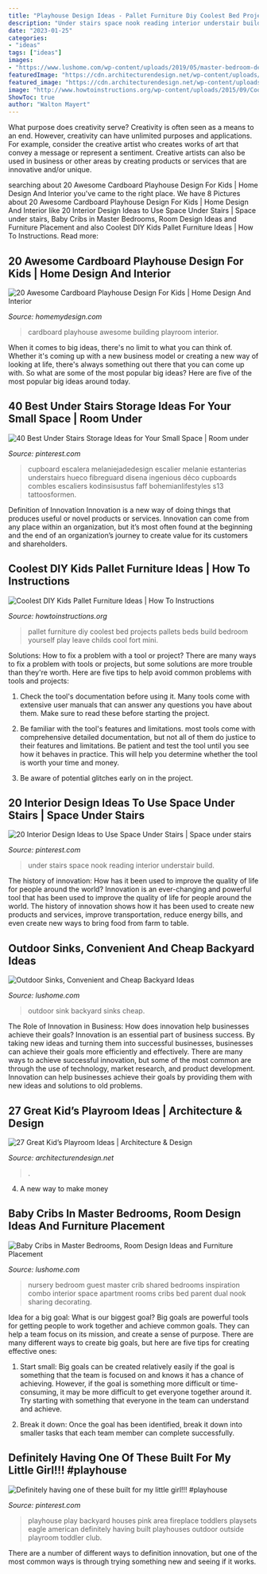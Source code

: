 ```yaml
---
title: "Playhouse Design Ideas - Pallet Furniture Diy Coolest Bed Projects Pallets Beds Build Bedroom Yourself Play Leave Childs Cool Fort Mini"
description: "Under stairs space nook reading interior understair build"
date: "2023-01-25"
categories:
- "ideas"
tags: ["ideas"]
images:
- "https://www.lushome.com/wp-content/uploads/2019/05/master-bedroom-design-baby-crib-21.jpg"
featuredImage: "https://cdn.architecturendesign.net/wp-content/uploads/2014/09/101-e1410170070100.jpeg"
featured_image: "https://cdn.architecturendesign.net/wp-content/uploads/2014/09/101-e1410170070100.jpeg"
image: "http://www.howtoinstructions.org/wp-content/uploads/2015/09/Coolest-DIY-Kids-Pallet-Furniture-Ideas-3-600x828.jpg"
ShowToc: true
author: "Walton Mayert"
---
```



What purpose does creativity serve?
Creativity is often seen as a means to an end. However, creativity can have unlimited purposes and applications. For example, consider the creative artist who creates works of art that convey a message or represent a sentiment. Creative artists can also be used in business or other areas by creating products or services that are innovative and/or unique.

	

		
searching about 20 Awesome Cardboard Playhouse Design For Kids | Home Design And Interior you've came to the right place. We have 8 Pictures about 20 Awesome Cardboard Playhouse Design For Kids | Home Design And Interior like 20 Interior Design Ideas to Use Space Under Stairs | Space under stairs, Baby Cribs in Master Bedrooms, Room Design Ideas and Furniture Placement and also Coolest DIY Kids Pallet Furniture Ideas | How To Instructions. Read more:
		
    
## 20 Awesome Cardboard Playhouse Design For Kids | Home Design And Interior

<img loading=lazy src="http://homemydesign.com/wp-content/uploads/2018/03/awesome-cardboard-playhouse-ideas.jpg" onerror="this.onerror=null;this.src='https://tse3.mm.bing.net/th?id=OIP.Vb5tL1zXkgAWL-JcqgIuRAHaKX&amp;pid=15.1';" alt="20 Awesome Cardboard Playhouse Design For Kids | Home Design And Interior">

_Source: homemydesign.com_

>cardboard playhouse awesome building playroom interior. 

	

When it comes to big ideas, there's no limit to what you can think of. Whether it's coming up with a new business model or creating a new way of looking at life, there's always something out there that you can come up with. So what are some of the most popular big ideas? Here are five of the most popular big ideas around today.

    
## 40 Best Under Stairs Storage Ideas For Your Small Space | Room Under

<img loading=lazy src="https://i.pinimg.com/736x/a3/d7/dd/a3d7dd3ac01a3eb2fb95bdbebfa665fa.jpg" onerror="this.onerror=null;this.src='https://tse2.mm.bing.net/th?id=OIP.3OhFOGXv3o0b8NMz0CwDHwHaJ4&amp;pid=15.1';" alt="40 Best Under Stairs Storage Ideas for Your Small Space | Room under">

_Source: pinterest.com_

>cupboard escalera melaniejadedesign escalier melanie estanterias understairs hueco fibreguard disena ingenious déco cupboards combles escaliers kodinsisustus faff bohemianlifestyles s13 tattoosformen. 

	

Definition of Innovation
Innovation is a new way of doing things that produces useful or novel products or services. Innovation can come from any place within an organization, but it’s most often found at the beginning and the end of an organization’s journey to create value for its customers and shareholders.

    
## Coolest DIY Kids Pallet Furniture Ideas | How To Instructions

<img loading=lazy src="http://www.howtoinstructions.org/wp-content/uploads/2015/09/Coolest-DIY-Kids-Pallet-Furniture-Ideas-3-600x828.jpg" onerror="this.onerror=null;this.src='https://tse2.mm.bing.net/th?id=OIP.ovUwPZYEjJmQflJTCfLmvgHaKO&amp;pid=15.1';" alt="Coolest DIY Kids Pallet Furniture Ideas | How To Instructions">

_Source: howtoinstructions.org_

>pallet furniture diy coolest bed projects pallets beds build bedroom yourself play leave childs cool fort mini. 

	

Solutions: How to fix a problem with a tool or project?
There are many ways to fix a problem with tools or projects, but some solutions are more trouble than they're worth. Here are five tips to help avoid common problems with tools and projects:
1. Check the tool's documentation before using it. Many tools come with extensive user manuals that can answer any questions you have about them. Make sure to read these before starting the project.

2. Be familiar with the tool's features and limitations. most tools come with comprehensive detailed documentation, but not all of them do justice to their features and limitations. Be patient and test the tool until you see how it behaves in practice. This will help you determine whether the tool is worth your time and money.

3. Be aware of potential glitches early on in the project.

    
## 20 Interior Design Ideas To Use Space Under Stairs | Space Under Stairs

<img loading=lazy src="https://i.pinimg.com/736x/fe/7d/be/fe7dbe266c63fc34ac158485383e4724--space-under-stairs-nook.jpg" onerror="this.onerror=null;this.src='https://tse3.mm.bing.net/th?id=OIP._5GPYnBfT-miq2Bz9NXm-gHaJ8&amp;pid=15.1';" alt="20 Interior Design Ideas to Use Space Under Stairs | Space under stairs">

_Source: pinterest.com_

>under stairs space nook reading interior understair build. 

	

The history of innovation: How has it been used to improve the quality of life for people around the world?
Innovation is an ever-changing and powerful tool that has been used to improve the quality of life for people around the world. The history of innovation shows how it has been used to create new products and services, improve transportation, reduce energy bills, and even create new ways to bring food from farm to table.

    
## Outdoor Sinks, Convenient And Cheap Backyard Ideas

<img loading=lazy src="https://www.lushome.com/wp-content/uploads/2020/10/outdoor-sink-backyard-ideas-9.jpg" onerror="this.onerror=null;this.src='https://tse2.mm.bing.net/th?id=OIP.ZykwFqBexeD6DDoiKaEOnwHaJ3&amp;pid=15.1';" alt="Outdoor Sinks, Convenient and Cheap Backyard Ideas">

_Source: lushome.com_

>outdoor sink backyard sinks cheap. 

	

The Role of Innovation in Business: How does innovation help businesses achieve their goals?
Innovation is an essential part of business success. By taking new ideas and turning them into successful businesses, businesses can achieve their goals more efficiently and effectively. There are many ways to achieve successful innovation, but some of the most common are through the use of technology, market research, and product development. Innovation can help businesses achieve their goals by providing them with new ideas and solutions to old problems.

    
## 27 Great Kid’s Playroom Ideas | Architecture &amp; Design

<img loading=lazy src="https://cdn.architecturendesign.net/wp-content/uploads/2014/09/101-e1410170070100.jpeg" onerror="this.onerror=null;this.src='https://tse4.mm.bing.net/th?id=OIP.UvdFz2-6NEEa0ZPSSzTb9AHaE7&amp;pid=15.1';" alt="27 Great Kid’s Playroom Ideas | Architecture &amp; Design">

_Source: architecturendesign.net_

>. 

	

4. A new way to make money 

    
## Baby Cribs In Master Bedrooms, Room Design Ideas And Furniture Placement

<img loading=lazy src="https://www.lushome.com/wp-content/uploads/2019/05/master-bedroom-design-baby-crib-21.jpg" onerror="this.onerror=null;this.src='https://tse1.mm.bing.net/th?id=OIP.VXdGVOPwxt24Z8eh36HNWgAAAA&amp;pid=15.1';" alt="Baby Cribs in Master Bedrooms, Room Design Ideas and Furniture Placement">

_Source: lushome.com_

>nursery bedroom guest master crib shared bedrooms inspiration combo interior space apartment rooms cribs bed parent dual nook sharing decorating. 

	

Idea for a big goal: What is our biggest goal?
Big goals are powerful tools for getting people to work together and achieve common goals. They can help a team focus on its mission, and create a sense of purpose. 
There are many different ways to create big goals, but here are five tips for creating effective ones: 

1. Start small: Big goals can be created relatively easily if the goal is something that the team is focused on and knows it has a chance of achieving. However, if the goal is something more difficult or time-consuming, it may be more difficult to get everyone together around it. Try starting with something that everyone in the team can understand and achieve. 

2. Break it down: Once the goal has been identified, break it down into smaller tasks that each team member can complete successfully.

    
## Definitely Having One Of These Built For My Little Girl!!! #playhouse

<img loading=lazy src="https://i.pinimg.com/736x/16/54/72/165472740aa8e2955dbb2175820d7a4d.jpg" onerror="this.onerror=null;this.src='https://tse1.mm.bing.net/th?id=OIP.aGziVe19vMPVSOUv8PpDYgHaGN&amp;pid=15.1';" alt="Definitely having one of these built for my little girl!!! #playhouse">

_Source: pinterest.com_

>playhouse play backyard houses pink area fireplace toddlers playsets eagle american definitely having built playhouses outdoor outside playroom toddler club. 

	

There are a number of different ways to definition innovation, but one of the most common ways is through trying something new and seeing if it works.

